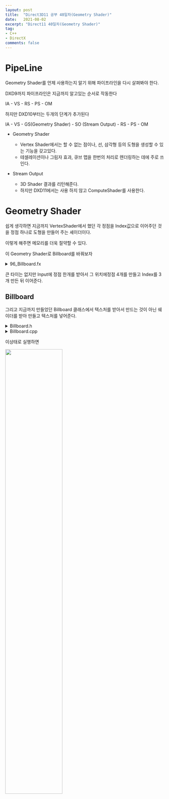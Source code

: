 ```yaml
---
layout: post
title:  "Direct3D11 공부 40일차(Geometry Shader)"
date:   2021-08-02
excerpt: "Direct11 40일차(Geometry Shader)"
tag:
- C++
- DirectX
comments: false
---
```


# PipeLine
Geometry Shader를 언제 사용하는지 알기 위해 파이프라인을 다시 살펴봐야 한다.

DXD9까지 파이프라인은 지금까지 알고있는 순서로 작동한다

IA - VS - RS - PS - OM

하지만 DXD10부터는 두개의 단계가 추가된다

IA - VS - GS(Geometry Shader) - SO (Stream Output) - RS - PS - OM

* Geometry Shader
	- Vertex Shader에서는 할 수 없는 점이나, 선, 삼각형 등의 도형을 생성할 수 있는 기능을 갖고있다.
	- 테셀레이션이나 그림자 효과, 큐브 맵을 한번의 처리로 렌더링하는 데에 주로 쓰인다.

* Stream Output
	- 3D Shader 결과를 리턴해준다.
	- 하지만 DXD11에서는 사용 하지 않고 ComputeShader를 사용한다.

# Geometry Shader

쉽게 생각하면 지금까지 VertexShader에서 했던 각 정점을 Index값으로 이어주던 것을 정점 하나로 도형을 만들어 주는 셰이더이다.

이렇게 해주면 메모리를 더욱 절약할 수 있다.

이 Geometry Shader로 Billboard를 바꿔보자

<details>
<summary>96_Billboard.fx</summary>
<div markdown="1">

```
#include "00_Global.fx"
#include "00_Light.fx"
#include "00_Render.fx"


float4 PS(MeshOutput input) : SV_Target
{
    return PS_AllLight(input);

}

////////////////////////////////////////////////////////////////////////////////

struct VertexBillboard
{
    float4 Position : Position;
    float2 Scale : Scale;
};

struct VertexOutput
{
    float4 Position : Position;
    float2 Scale : Scale;
};

VertexOutput VS(VertexBillboard input)
{
    VertexOutput output;
    
    output.Position = WorldPosition(input.Position);
    output.Scale = input.Scale;

    return output;
}

struct GeometryOutput
{
    float4 Position : SV_Position;
    float2 Uv : Uv;
};

[maxvertexcount(4)]
void GS_Billboard(point VertexOutput input[1], inout TriangleStream<GeometryOutput> stream)
{
    float3 up = float3(0, 1, 0);
    //float3 forward = float3(0, 0, 1);
    float3 forward = input[0].Position.xyz - ViewPosition();
    float3 right = normalize(cross(up, forward));
    
    float2 size = input[0].Scale * 0.5f;
    
    
    float4 position[4];
    // x방향으로 -0.5
    position[0] = float4(input[0].Position.xyz - size.x * right - size.y * up, 1);
    position[1] = float4(input[0].Position.xyz - size.x * right + size.y * up, 1);
    position[2] = float4(input[0].Position.xyz + size.x * right - size.y * up, 1);
    position[3] = float4(input[0].Position.xyz + size.x * right + size.y * up, 1);

    float2 uv[4] = { float2(0, 1), float2(0, 0), float2(1, 1), float2(1, 0) };
    
    GeometryOutput output;
    
    [unroll(4)]
    for (int i = 0; i < 4; i++)
    {
        output.Position = ViewProjection(position[i]);
        output.Uv = uv[i];

        stream.Append(output);
    }
}

float4 PS_Billboard(GeometryOutput input) : SV_Target
{
    return BillboardMap.Sample(LinearSampler, float3(input.Uv, input.MapIndex)) * 1.75;
}

technique11 T0
{
    P_VP(P0, VS_Mesh, PS)
    P_VP(P1, VS_Model, PS)
    P_VP(P2, VS_Animation, PS)

    P_BS_VGP(P3, AlphaBlend, VS, GS_Billboard, PS_Billboard)
    P_RS_BS_VGP(P4, CullMode_None, AlphaBlend_AlphaToCoverageEnable, VS, GS_Cross, PS_Billboard)
}
```

</div>
</details>

큰 타이는 없지만 Input에 정점 한개를 받아서 그 위치에정점 4개를 만들고 Index를 3개 만든 뒤 이어준다.

## Billboard
그리고 지금까지 만들었던 Billboard 클래스에서 텍스처를 받아서 만드는 것이 아닌 쉐이더를 받아 만들고 텍스처를 넣어준다.

<details>
<summary>Billboard.h</summary>
<div markdown="1">


```
#pragma once
#define MAX_BILLBOARD_COUNT 10000

class Billboard : public Renderer
{
public:
	Billboard(Shader* shader);
	~Billboard();

	void Update();
	void Render();

	void Add(Vector3& position, Vector2& scale);
	void SetTexture(wstring file);

private:
	struct VertexBillboard
	{
		Vector3 Position;
		Vector2 Scale;
	};

private:
	vector<VertexBillboard> vertices;

	Texture* texture = NULL;
	ID3DX11EffectShaderResourceVariable* sDiffuseMap;
};
```

</div>
</details>
<details>

<summary>Billboard.cpp</summary>
<div markdown="1">

```
#include "Framework.h"
#include "Billboard.h"

Billboard::Billboard(Shader* shader)
	: Renderer(shader)
{
	Topology(D3D11_PRIMITIVE_TOPOLOGY_POINTLIST);

	sDiffuseMap = shader->AsSRV("BillboardMap");
}

Billboard::~Billboard()
{
	SafeDelete(textureArray);
}

void Billboard::Update()
{
	Super::Update();
}

void Billboard::Render()
{
	if (vertexCount != vertices.size())
	{
		vertexCount = vertices.size();

		SafeDelete(vertexBuffer);
		vertexBuffer = new VertexBuffer(&vertices[0], vertices.size(), sizeof(VertexBillboard));
	}

	Super::Render();

	sDiffuseMap->SetResource(textureArray->SRV());
	shader->DrawIndex(0, Pass(), indexCount);
}

void Billboard::Add(Vector3 & position, Vector2 & scale)
{
	VertexBillboard vertex =
	{
		position, scale
	};

	vertices.push_back(vertex);
}

void Billboard::SetTexture(wstring file)
{
	texture = new Texture(file);
}
```

</div>
</details>

이상태로 실행하면

<img src = "../assets/img/project/d3dx/day40/billboard_texture.gif" width="60%">